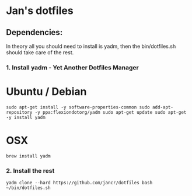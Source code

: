 # Jan's dotfiles


## Dependencies:
In theory all you should need to install is yadm, then the bin/dotfiles.sh should take care of the rest.

### 1. Install yadm - Yet Another Dotfiles Manager 
# Ubuntu / Debian
`
sudo apt-get install -y software-properties-common
sudo add-apt-repository -y ppa:flexiondotorg/yadm
sudo apt-get update
sudo apt-get -y install yadm
`
# OSX
`brew install yadm`

### 2. Install the rest
`
yadm clone --hard https://github.com/jancr/dotfiles
bash ~/bin/dotfiles.sh
`



